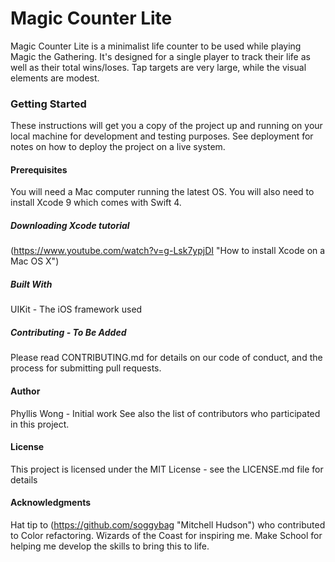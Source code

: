 # Magic Counter Lite
Magic Counter Lite is a minimalist life counter to be used while playing Magic the Gathering. It's designed for a single player to track their life as well as their total wins/loses. Tap targets are very large, while the visual elements are modest.

### Getting Started
These instructions will get you a copy of the project up and running on your local machine for development and testing purposes. See deployment for notes on how to deploy the project on a live system.

#### Prerequisites
You will need a Mac computer running the latest OS. You will also need to install Xcode 9 which comes with Swift 4.

##### Downloading Xcode tutorial

(https://www.youtube.com/watch?v=g-Lsk7ypjDI "How to install Xcode on a Mac OS X")


##### Built With
UIKit - The iOS framework used


##### Contributing - To Be Added
Please read CONTRIBUTING.md for details on our code of conduct, and the process for submitting pull requests.


#### Author
Phyllis Wong - Initial work
See also the list of contributors who participated in this project.

#### License
This project is licensed under the MIT License - see the LICENSE.md file for details

#### Acknowledgments
Hat tip to (https://github.com/soggybag "Mitchell Hudson") who contributed to Color refactoring.
Wizards of the Coast for inspiring me.
Make School for helping me develop the skills to bring this to life.
